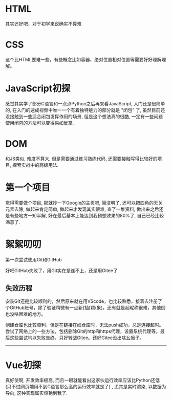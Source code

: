 # HTML

其实还好吧，对于初学来说确实不算难

# CSS

这个比HTML要难一些，有些概念比如容器、绝对位置相对位置等需要好好理解理解。

# JavaScript初探

感觉其实学了部分C语言和一点点Python之后再来看JavaScript, 入门还是很简单的, 在入门的速成视频中唯一一个有着独特魅力的部分就是 "闭包" 了, 虽然目前还没接触到一些适合闭包发挥作用的场景, 但是这个想法真的很酷, 一定有一些问题使用闭包的方法可以变得易如反掌.

# DOM

和JS类似, 难度不算大, 但是需要通过练习熟练代码, 还需要接触写得比较好的项目, 探索实战中的高级用法.

# 第一个项目

觉得需要做个项目, 那就抄一下Google的主页吧, 简洁明了, 还可以把四角的无关元素去除, 做起来肯定简单, 做起来才发现其实很难, 查了一堆资料, 做出来之后还是有些地方一知半解, 好在最后基本上能达到我预想效果的80%了, 自己已经比较满意了.

# 絮絮叨叨

第一次尝试使用Git和GitHub  

好吧GitHub失败了，用Git实在是连不上，还是用Gitee了

## 失败历程

安装Git还是比较顺利的，然后原来就在用VScode，也比较熟悉，接着去注册了个GitHub账号，除了验证稍微有一点新(抽)颖(象)，还有就是起昵称很难，其他倒也没啥困难的地方。  

创建仓库也比较顺利，但是在链接在线仓库时，无法push成功，总是连接超时。尝试了网络上的一些方法，包括删除Git的http和https代理，设置系统代理等。最后这些尝试均以失败告终，只好转战Gitee。还好Gitee没出啥幺蛾子。  

---

# Vue初探

真好使啊, 开发效率极高, 而且一眼就能看出这家伙运行效率应该比Python还低 (只不过网页端用不到C语言那么高的运行效率就是了) , 尤其是实时渲染, 以数据为导向, 这种实现属实惊艳到我了. 
